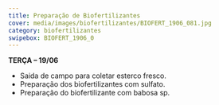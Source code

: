 ```yaml
---
title: Preparação de Biofertilizantes
cover: media/images/biofertilizantes/BIOFERT_1906_081.jpg
category: biofertilizantes
swipebox: BIOFERT_1906_0
---
```

**TERÇA – 19/06**  
- Saida de campo para coletar esterco fresco.
- Preparação dos biofertilizantes com sulfato.
- Preparação do biofertilizante com babosa sp.
